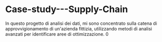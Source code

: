 # Case-study---Supply-Chain
In questo progetto di analisi dei dati, mi sono concentrato sulla catena di approvvigionamento di un'azienda fittizia, utilizzando metodi di analisi avanzati per identificare aree di ottimizzazione. 0
